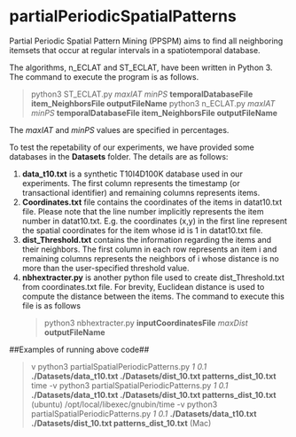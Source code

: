 # partialPeriodicSpatialPatterns

Partial Periodic Spatial Pattern Mining (PPSPM) aims to find all neighboring itemsets that occur at regular intervals in a spatiotemporal database. 

The algorithms, n_ECLAT and ST_ECLAT, have  been written in Python 3. The command to execute the program is as follows.

> python3 ST_ECLAT.py *maxIAT* *minPS* **temporalDatabaseFile item_NeighborsFile outputFileName**
> python3 n_ECLAT.py *maxIAT* *minPS* **temporalDatabaseFile item_NeighborsFile outputFileName**
  
 The *maxIAT* and *minPS* values are specified in percentages.
  
 To test the repetability of our experiments, we have provided some databases in the **Datasets** folder. The details are as follows:
 1. **data_t10.txt** is a synthetic T10I4D100K database used in our experiments. The first column represents the timestamp (or transactional identifier) and remaining columns represents items.
 2. **Coordinates.txt** file contains the coordinates of the items in datat10.txt file. Please note that the line number implicitly represents the item number in datat10.txt. 
           E.g. the coordinates (x,y) in the first line represent the spatial coordinates for the item whose id is 1 in datat10.txt file.
 3. **dist_Threshold.txt** contains the information regarding the items and their neighbors. The first column in each row represents an item i and remaining columns represents the neighbors of i whose distance is no more than the user-specified threshold value.
 4. **nbhextracter.py** is another python file used to create dist_Threshold.txt from coordinates.txt file. For brevity,  Euclidean distance is used to compute the distance between the items. The command to execute this file is as follows
      > python3 nbhextracter.py **inputCoordinatesFile** *maxDist* **outputFileName**
      
      
      
##Examples of running above code##
>v python3 partialSpatialPeriodicPatterns.py *1* *0.1* **./Datasets/data_t10.txt ./Datasets/dist_10.txt patterns_dist_10.txt**
> time -v python3 partialSpatialPeriodicPatterns.py *1* *0.1* **./Datasets/data_t10.txt ./Datasets/dist_10.txt patterns_dist_10.txt** (ubuntu)
>/opt/local/libexec/gnubin/time -v python3 partialSpatialPeriodicPatterns.py *1* *0.1* **./Datasets/data_t10.txt ./Datasets/dist_10.txt patterns_dist_10.txt** (Mac)
  
 
 
